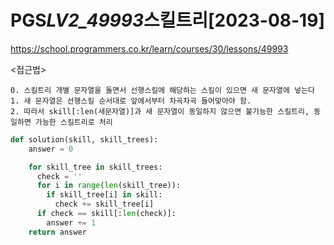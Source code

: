 # PGS*LV2_49993*스킬트리[2023-08-19]

https://school.programmers.co.kr/learn/courses/30/lessons/49993

<접근법>

```
0. 스킬트리 개별 문자열을 돌면서 선행스킬에 해당하는 스킬이 있으면 새 문자열에 넣는다
1. 새 문자열은 선행스킬 순서대로 앞에서부터 차곡차곡 들어맞아야 함.
2. 따라서 skill[:len(새문자열)]과 새 문자열이 동일하지 않으면 불가능한 스킬트리, 동일하면 가능한 스킬트리로 처리
```

```python
def solution(skill, skill_trees):
    answer = 0

    for skill_tree in skill_trees:
      check = ''
      for i in range(len(skill_tree)):
        if skill_tree[i] in skill:
          check += skill_tree[i]
      if check == skill[:len(check)]:
        answer += 1
    return answer
```
